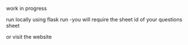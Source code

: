 work in progress

run locally using flask run
-you will require the sheet id of your questions sheet

or visit the website
